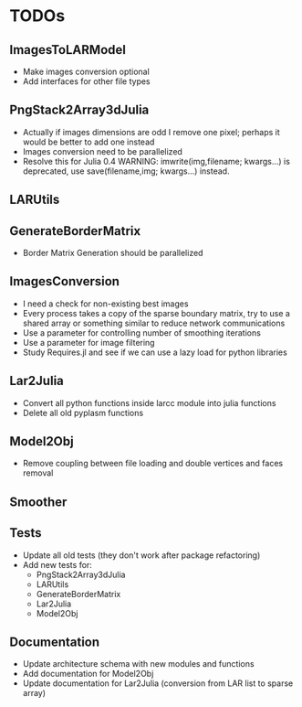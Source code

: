 # TODOs

## ImagesToLARModel

- Make images conversion optional 
- Add interfaces for other file types

## PngStack2Array3dJulia

- Actually if images dimensions are odd I remove one pixel; perhaps it would be better to add one instead
- Images conversion need to be parallelized
- Resolve this for Julia 0.4 WARNING: imwrite(img,filename; kwargs...) is deprecated, use save(filename,img; kwargs...) instead.

## LARUtils

## GenerateBorderMatrix

- Border Matrix Generation should be parallelized

## ImagesConversion

- I need a check for non-existing best images
- Every process takes a copy of the sparse  boundary matrix, try to use a shared array or something similar to reduce network communications
- Use a parameter for controlling number of smoothing iterations
- Use a parameter for image filtering
- Study Requires.jl and see if we can use a lazy load for python libraries

## Lar2Julia

- Convert all python functions inside larcc module into julia functions
- Delete all old pyplasm functions

## Model2Obj

- Remove coupling between file loading and double vertices and faces removal

## Smoother

## Tests

- Update all old tests (they don't work after package refactoring)
- Add new tests for:
  - PngStack2Array3dJulia
  - LARUtils
  - GenerateBorderMatrix
  - Lar2Julia
  - Model2Obj

## Documentation

- Update architecture schema with new modules and functions
- Add documentation for Model2Obj
- Update documentation for Lar2Julia (conversion from LAR list to sparse array)
